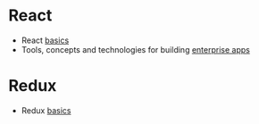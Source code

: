 # React

- React [basics](/react)
- Tools, concepts and technologies for building [enterprise apps](/react-enterprise)

# Redux
- Redux [basics](/redux)